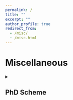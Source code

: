 ```yaml
---
permalink: /
title: ""
excerpt: ""
author_profile: true
redirect_from: 
  - /misc/
  - /misc.html
---
```

# Miscellaneous

<span class='anchor' id='-misc'></span>
<details> <summary><h2>PhD Scheme</h2></summary>

{% include_relative archive/PhDscheme.md %}

</details>
